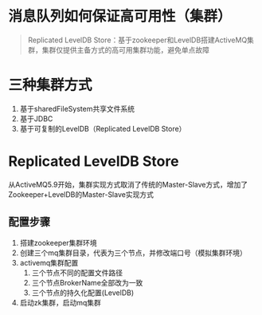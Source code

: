 # 消息队列如何保证高可用性（集群）

>  Replicated LevelDB Store：基于zookeeper和LevelDB搭建ActiveMQ集群，集群仅提供主备方式的高可用集群功能，避免单点故障

# 三种集群方式

1. 基于sharedFileSystem共享文件系统
2. 基于JDBC
3. 基于可复制的LevelDB（Replicated LevelDB Store）

# Replicated LevelDB Store

从ActiveMQ5.9开始，集群实现方式取消了传统的Master-Slave方式，增加了Zookeeper+LevelDB的Master-Slave实现方式

## 配置步骤

1. 搭建zookeeper集群环境
2. 创建三个mq集群目录，代表为三个节点，并修改端口号（模拟集群环境）
3. activemq集群配置
   1. 三个节点不同的配置文件路径
   2. 三个节点BrokerName全部改为一致
   3. 三个节点的持久化配置(LevelDB)
4. 启动zk集群，启动mq集群